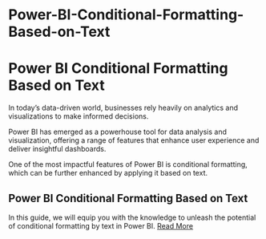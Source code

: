 # Power-BI-Conditional-Formatting-Based-on-Text
# Power BI Conditional Formatting Based on Text

In today’s data-driven world, businesses rely heavily on analytics and visualizations to make informed decisions.

Power BI has emerged as a powerhouse tool for data analysis and visualization, offering a range of features that enhance user experience and deliver insightful dashboards.

One of the most impactful features of Power BI is conditional formatting, which can be further enhanced by applying it based on text.

## Power BI Conditional Formatting Based on Text
In this guide, we will equip you with the knowledge to unleash the potential of conditional formatting by text in Power BI.
[Read More](https://finnstats.com/power-bi-conditional-formatting-based-on-text/)
